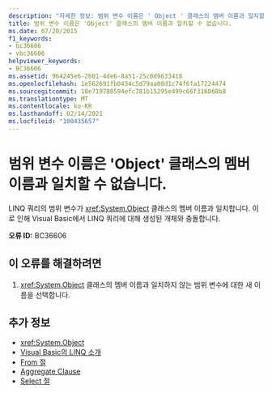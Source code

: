 ```yaml
---
description: "자세한 정보: 범위 변수 이름은 ' Object ' 클래스의 멤버 이름과 일치할 수 없습니다."
title: 범위 변수 이름은 'Object' 클래스의 멤버 이름과 일치할 수 없습니다.
ms.date: 07/20/2015
f1_keywords:
- bc36606
- vbc36606
helpviewer_keywords:
- BC36606
ms.assetid: 964245e6-2601-4de6-8a51-25c0d9633418
ms.openlocfilehash: 1e562691fb0434c5d79aa08d1c74f6fa17224474
ms.sourcegitcommit: 10e719780594efc781b15295e499c66f316068b8
ms.translationtype: MT
ms.contentlocale: ko-KR
ms.lasthandoff: 02/14/2021
ms.locfileid: "100435657"
---
```

# <a name="range-variable-name-cannot-match-the-name-of-a-member-of-the-object-class"></a>범위 변수 이름은 'Object' 클래스의 멤버 이름과 일치할 수 없습니다.

LINQ 쿼리의 범위 변수가 <xref:System.Object> 클래스의 멤버 이름과 일치합니다. 이로 인해 Visual Basic에서 LINQ 쿼리에 대해 생성된 개체와 충돌합니다.  
  
 **오류 ID:** BC36606  
  
## <a name="to-correct-this-error"></a>이 오류를 해결하려면  
  
1. <xref:System.Object> 클래스의 멤버 이름과 일치하지 않는 범위 변수에 대한 새 이름을 선택합니다.  
  
## <a name="see-also"></a>추가 정보

- <xref:System.Object>
- [Visual Basic의 LINQ 소개](../programming-guide/language-features/linq/introduction-to-linq.md)
- [From 절](../language-reference/queries/from-clause.md)
- [Aggregate Clause](../language-reference/queries/aggregate-clause.md)
- [Select 절](../language-reference/queries/select-clause.md)
